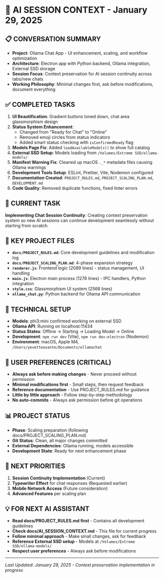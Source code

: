 # 🤖 AI SESSION CONTEXT - January 29, 2025

## 📋 CONVERSATION SUMMARY
- **Project**: Ollama Chat App - UI enhancement, scaling, and workflow optimization
- **Architecture**: Electron app with Python backend, Ollama integration, External SSD storage
- **Session Focus**: Context preservation for AI session continuity across tabs/new chats
- **Working Philosophy**: Minimal changes first, ask before modifications, document everything

## ✅ COMPLETED TASKS
1. **UI Beautification**: Gradient buttons toned down, chat area glassmorphism design
2. **Status System Enhancement**: 
   - Changed from "Ready for Chat" to "Online"
   - Removed emoji circles from status indicators
   - Added smart status checking with `isConfirmedReady` flag
3. **Models Page Fix**: Added `loadAvailableModels()` to show full catalog
4. **External SSD Setup**: Models loading from `/Volumes/Extreme SSD/ollama-models/`
5. **Manifest Warning Fix**: Cleaned up macOS `._*` metadata files causing Ollama warnings
6. **Development Tools Setup**: ESLint, Prettier, Vite, Nodemon configured
7. **Documentation Created**: `PROJECT_RULES.md`, `PROJECT_SCALING_PLAN.md`, `DEVELOPMENT.md`
8. **Code Quality**: Removed duplicate functions, fixed linter errors

## 🎯 CURRENT TASK
**Implementing Chat Session Continuity**: Creating context preservation system so new AI sessions can continue development seamlessly without starting from scratch.

## 📁 KEY PROJECT FILES
- **`docs/PROJECT_RULES.md`**: Core development guidelines and modification log
- **`docs/PROJECT_SCALING_PLAN.md`**: 4-phase expansion strategy
- **`renderer.js`**: Frontend logic (2089 lines) - status management, UI handling
- **`main.js`**: Electron main process (1276 lines) - IPC handlers, Python integration
- **`style.css`**: Glassmorphism UI system (2568 lines)
- **`ollama_chat.py`**: Python backend for Ollama API communication

## 🔧 TECHNICAL SETUP
- **Models**: phi3:mini confirmed working on external SSD
- **Ollama API**: Running on localhost:11434
- **Status States**: Offline → Starting → Loading Model → Online
- **Development**: `npm run dev` (Vite), `npm run dev:electron` (Nodemon)
- **Environment**: macOS, Apple M4, `/Users/yevetteasante/Documents/ollamachat`

## 🚨 USER PREFERENCES (CRITICAL)
- **Always ask before making changes** - Never proceed without permission
- **Minimal modifications first** - Small steps, then request feedback  
- **Reference documentation** - Use PROJECT_RULES.md for guidance
- **Little by little approach** - Follow step-by-step methodology
- **No auto-commits** - Always ask permission before git operations

## 📊 PROJECT STATUS
- **Phase**: Scaling preparation (following docs/PROJECT_SCALING_PLAN.md)
- **Git Status**: Clean, all major changes committed
- **External Dependencies**: Ollama running, models accessible
- **Development State**: Ready for next enhancement phase

## 🔮 NEXT PRIORITIES
1. **Session Continuity Implementation** (Current)
2. **Typewriter Effect** for chat responses (Requested earlier)
3. **Mobile Network Access** (Future consideration)
4. **Advanced Features** per scaling plan

## 💡 FOR NEXT AI ASSISTANT
- **Read docs/PROJECT_RULES.md first** - Contains all development guidelines
- **Check docs/AI_SESSION_CONTEXT.md** - This file for current progress  
- **Follow minimal approach** - Make small changes, ask for feedback
- **Reference External SSD setup** - Models at `/Volumes/Extreme SSD/ollama-models/`
- **Respect user preferences** - Always ask before modifications

---
*Last Updated: January 29, 2025 - Context preservation implementation in progress* 